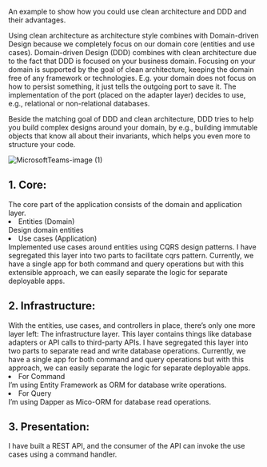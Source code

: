 An example to show how you could use clean architecture and DDD and their advantages.

Using clean architecture as architecture style combines with Domain-driven Design because we completely focus on our domain core (entities and use cases). Domain-driven Design (DDD) combines with clean architecture due to the fact that DDD is focused on your business domain. Focusing on your domain is supported by the goal of clean architecture, keeping the domain free of any framework or technologies. E.g. your domain does not focus on how to persist something, it just tells the outgoing port to save it. The implementation of the port (placed on the adapter layer) decides to use, e.g., relational or non-relational databases.

Beside the matching goal of DDD and clean architecture, DDD tries to help you build complex designs around your domain, by e.g., building immutable objects that know all about their invariants, which helps you even more to structure your code.

![MicrosoftTeams-image (1)](https://user-images.githubusercontent.com/46405345/215432343-2e68656c-5372-4bcf-a791-15a530fb2d32.png)



<h2> 1. Core: </h2>
The core part of the application consists of the domain and application layer.
<li> Entities (Domain) </li>
Design domain entities
<li> Use cases (Application) </li>
Implemented use cases around entities using CQRS design patterns.
I have segregated this layer into two parts to facilitate cqrs pattern. Currently, we have a single app for both command and query operations but with this extensible approach, we can easily separate the logic for separate deployable apps.
<h2> 2. Infrastructure: </h2>
With the entities, use cases, and controllers in place, there’s only one more layer left: The infrastructure layer. This layer contains things like database adapters or API calls to third-party APIs.
I have segregated this layer into two parts to separate read and write database operations. Currently, we have a single app for both command and query operations but with this approach, we can easily separate the logic for separate deployable apps.
<li>	For Command </li> 
I’m using Entity Framework as ORM for database write operations.
<li>	For Query </li>
I’m using Dapper as Mico-ORM for database read operations.
<h2> 3. Presentation: </h2>
I have built a REST API, and the consumer of the API can invoke the use cases using a command handler.
